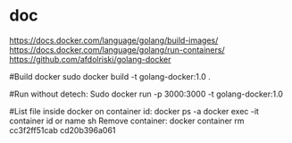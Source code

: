 # doc
https://docs.docker.com/language/golang/build-images/
https://docs.docker.com/language/golang/run-containers/
https://github.com/afdolriski/golang-docker

#Build docker
sudo docker build -t golang-docker:1.0 .

#Run without detech:
Sudo docker run -p 3000:3000 -t golang-docker:1.0


#List file inside docker on container id:
docker ps -a
docker exec -it container id or name   sh
Remove container:
docker container rm cc3f2ff51cab cd20b396a061


